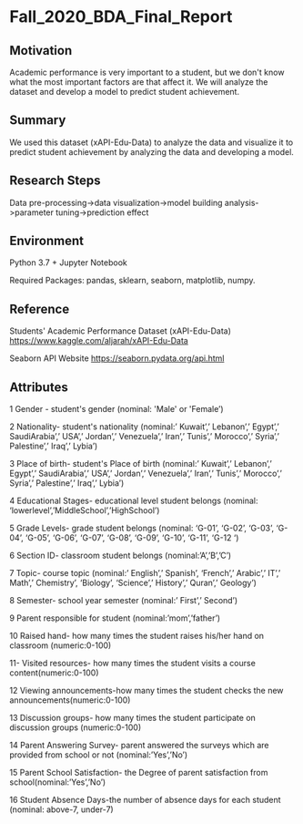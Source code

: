 # Fall_2020_BDA_Final_Report
## Motivation
Academic performance is very important to a student, but we don't know what the most important factors are that affect it. We will analyze the dataset and develop a model to predict student achievement.

## Summary
We used this dataset (xAPI-Edu-Data) to analyze the data and visualize it to predict student achievement by analyzing the data and developing a model.

## Research Steps
Data pre-processing->data visualization->model building analysis->parameter tuning->prediction effect

## Environment
Python 3.7 + Jupyter Notebook

Required Packages: pandas, sklearn, seaborn, matplotlib, numpy.

## Reference
Students' Academic Performance Dataset (xAPI-Edu-Data) https://www.kaggle.com/aljarah/xAPI-Edu-Data

Seaborn API Website
https://seaborn.pydata.org/api.html

## Attributes
1 Gender - student's gender (nominal: 'Male' or 'Female’)

2 Nationality- student's nationality (nominal:’ Kuwait’,’ Lebanon’,’ Egypt’,’ SaudiArabia’,’ USA’,’ Jordan’,’
Venezuela’,’ Iran’,’ Tunis’,’ Morocco’,’ Syria’,’ Palestine’,’ Iraq’,’ Lybia’)

3 Place of birth- student's Place of birth (nominal:’ Kuwait’,’ Lebanon’,’ Egypt’,’ SaudiArabia’,’ USA’,’ Jordan’,’
Venezuela’,’ Iran’,’ Tunis’,’ Morocco’,’ Syria’,’ Palestine’,’ Iraq’,’ Lybia’)

4 Educational Stages- educational level student belongs (nominal: ‘lowerlevel’,’MiddleSchool’,’HighSchool’)

5 Grade Levels- grade student belongs (nominal: ‘G-01’, ‘G-02’, ‘G-03’, ‘G-04’, ‘G-05’, ‘G-06’, ‘G-07’, ‘G-08’, ‘G-09’, ‘G-10’, ‘G-11’, ‘G-12 ‘)

6 Section ID- classroom student belongs (nominal:’A’,’B’,’C’)

7 Topic- course topic (nominal:’ English’,’ Spanish’, ‘French’,’ Arabic’,’ IT’,’ Math’,’ Chemistry’, ‘Biology’, ‘Science’,’ History’,’ Quran’,’ Geology’)

8 Semester- school year semester (nominal:’ First’,’ Second’)

9 Parent responsible for student (nominal:’mom’,’father’)

10 Raised hand- how many times the student raises his/her hand on classroom (numeric:0-100)

11- Visited resources- how many times the student visits a course content(numeric:0-100)

12 Viewing announcements-how many times the student checks the new announcements(numeric:0-100)

13 Discussion groups- how many times the student participate on discussion groups (numeric:0-100)

14 Parent Answering Survey- parent answered the surveys which are provided from school or not
(nominal:’Yes’,’No’)

15 Parent School Satisfaction- the Degree of parent satisfaction from school(nominal:’Yes’,’No’)

16 Student Absence Days-the number of absence days for each student (nominal: above-7, under-7)